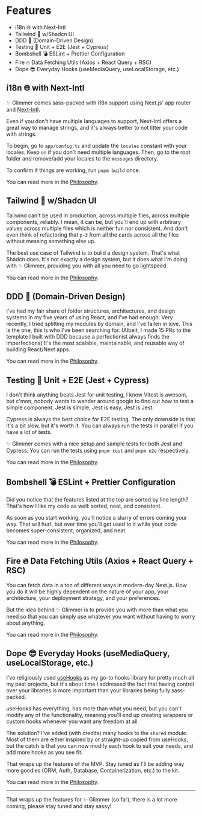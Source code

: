 # Features

- i18n 🌐 with Next-Intl
- Tailwind 💅 w/Shadcn UI
- DDD 🍱 (Domain-Driven Design)
- Testing 🧪 Unit + E2E (Jest + Cypress)
- Bombshell 💣 ESLint + Prettier Configuration
- Fire 🔥 Data Fetching Utils (Axios + React Query + RSC)
- Dope 😎 Everyday Hooks (useMediaQuery, useLocalStorage, etc.)

## i18n 🌐 with Next-Intl

✨ Glimmer comes sass-packed with i18n support using Next.js' app router and [Next-Intl](https://next-intl-docs.vercel.app/).

Even if you don't have multiple languages to support, Next-Intl offers a great way to manage strings, and it's always better to not litter your code with strings.

To begin, go to `app/config.ts` and update the `locales` constant with your locales. Keep `en` if you don't need multiple languages. Then, go to the root folder and remove/add your locales to the `messages` directory.

To confirm if things are working, run `pnpm build` once.

You can read more in the [Philosophy](./philosophy.md#i18n).

## Tailwind 💅 w/Shadcn UI

Tailwind can't be used in production, across multiple files, across multiple components, reliably. I mean, it can be, but you'll end up with arbitrary values across multiple files which is neither fun nor consistent. And don't even think of refactoring that `p-3` from all the cards across all the files without messing something else up.

The best use case of Tailwind is to build a design system. That's what Shadcn does. It's not exactly a design system, but it does what I'm doing with ✨ Glimmer, providing you with all you need to go lightspeed.

You can read more in the [Philosophy](./philosophy.md#styling).

## DDD 🍱 (Domain-Driven Design)

I've had my fair share of folder structures, architectures, and design systems in my five years of using React, and I've had enough. Very recently, I tried splitting my modules by domain, and I've fallen in love. This is the one, this is who I've been searching for. (Albeit, I made 15 PRs to the template I built with DDD because a perfectionist always finds the imperfections) It's the most scalable, maintainable, and reusable way of building React/Next apps.

You can read more in the [Philosophy](./philosophy.md#ddd).

## Testing 🧪 Unit + E2E (Jest + Cypress)

I don't think anything beats Jest for unit testing, I know Vitest is awesom, but c'mon, nobody wants to wander around google to find out how to test a simple component. Jest is simple, Jest is easy, Jest is Jest.

Cypress is always the best choice for E2E testing. The only downside is that it's a bit slow, but it's worth it. You can always run the tests in parallel if you have a lot of tests.

✨ Glimmer comes with a nice setup and sample tests for both Jest and Cypress. You can run the tests using `pnpm test` and `pnpm e2e` respectively.

You can read more in the [Philosophy](./philosophy.md#testing).

## Bombshell 💣 ESLint + Prettier Configuration

Did you notice that the features listed at the top are sorted by line length? That's how I like my code as well: sorted, neat, and consistent.

As soon as you start working, you'll notice a slurry of errors coming your way. That will hurt, but over time you'll get used to it while your code becomes super-consistent, organized, and neat.

You can read more in the [Philosophy](./philosophy.md#linting).

## Fire 🔥 Data Fetching Utils (Axios + React Query + RSC)

You can fetch data in a ton of different ways in modern-day Next.js. How you do it will be highly dependent on the nature of your app, your architecture, your deployment strategy, and your preferences.

But the idea behind ✨ Glimmer is to provide you with more than what you need so that you can simply use whatever you want without having to worry about anything.

You can read more in the [Philosophy](./philosophy.md#data-fetching).

## Dope 😎 Everyday Hooks (useMediaQuery, useLocalStorage, etc.)

I've religiously used [useHooks](https://usehooks.com/) as my go-to hooks library for pretty much all my past projects, but it's about time I addressed the fact that having control over your libraries is more important than your libraries being fully sass-packed.

useHooks has everything, has more than what you need, but you can't modify any of the functionality, meaning you'll end up creating wrappers or custom hooks whenever you want any freedom at all.

The solution? I've added (with credits) many hooks to the `shared` module. Most of them are either inspired by or straight-up copied from useHooks, but the catch is that you can now modify each hook to suit your needs, and add more hooks as you see fit.

That wraps up the features of the MVP. Stay tuned as I'll be adding way more goodies (ORM, Auth, Database, Containerization, etc.) to the kit.

You can read more in the [Philosophy](./philosophy.md#utils).

---

That wraps up the features for ✨ Glimmer (so far), there is a lot more coming, please stay tuned and stay sassy!
